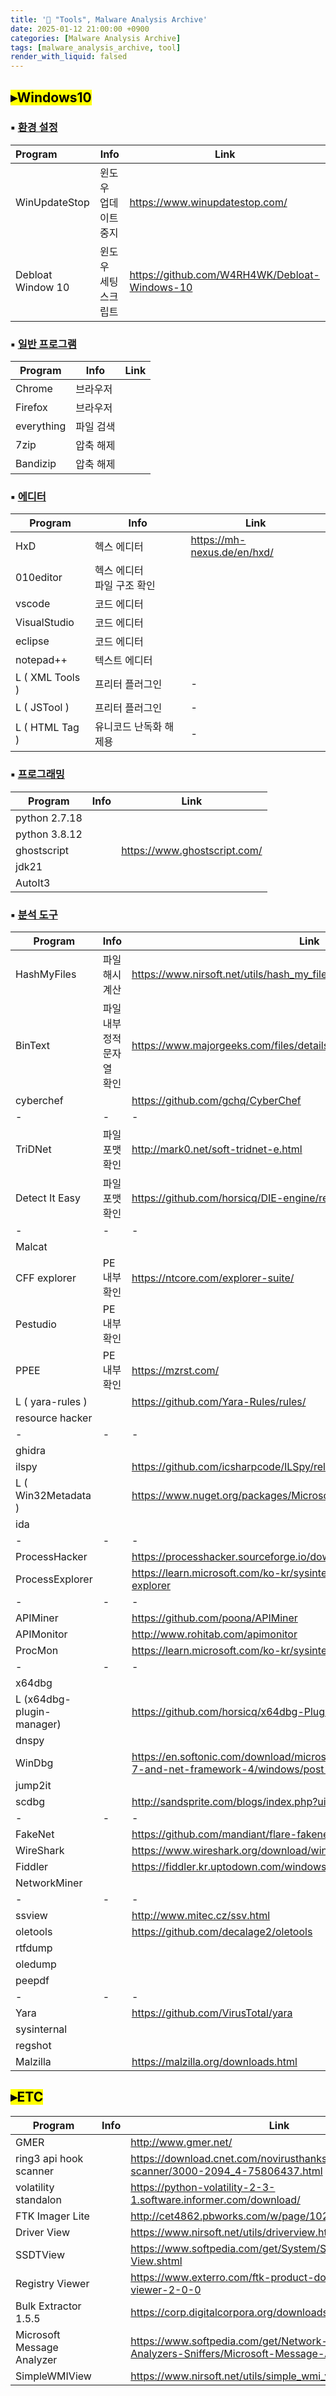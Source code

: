 ```yaml
---
title: '📑 "Tools", Malware Analysis Archive'
date: 2025-01-12 21:00:00 +0900
categories: [Malware Analysis Archive]
tags: [malware_analysis_archive, tool]
render_with_liquid: falsed
---
```


## <mark>▸Windows10</mark> 

### ▪ <u>환경 설정</u>

| Program           | Info                 | Link                                          |
| :---------------- | -------------------- | --------------------------------------------- |
| WinUpdateStop     | 윈도우 업데이트 중지 | https://www.winupdatestop.com/                |
| Debloat Window 10 | 윈도우 세팅 스크립트 | https://github.com/W4RH4WK/Debloat-Windows-10 |



### ▪ <u>일반 프로그램</u>

| Program    | Info      | Link |
| ---------- | --------- | ---- |
| Chrome     | 브라우저  |      |
| Firefox    | 브라우저  |      |
| everything | 파일 검색 |      |
| 7zip       | 압축 해제 |      |
| Bandizip   | 압축 해제 |      |



### ▪ <u>에디터</u>

| Program         | Info                            | Link                        |
| --------------- | ------------------------------- | --------------------------- |
| HxD             | 헥스 에디터                     | https://mh-nexus.de/en/hxd/ |
| 010editor       | 헥스 에디터<br />파일 구조 확인 |                             |
| vscode          | 코드 에디터                     |                             |
| VisualStudio    | 코드 에디터                     |                             |
| eclipse         | 코드 에디터                     |                             |
| notepad++       | 텍스트 에디터                   |                             |
| L ( XML Tools ) | 프리터 플러그인                 | -                           |
| L ( JSTool )    | 프리터 플러그인                 | -                           |
| L ( HTML Tag )  | 유니코드 난독화 해제용          | -                           |



### ▪ <u>프로그래밍</u>

| Program       | Info | Link                         |
| ------------- | ---- | ---------------------------- |
| python 2.7.18 |      |                              |
| python 3.8.12 |      |                              |
| ghostscript   |      | https://www.ghostscript.com/ |
| jdk21         |      |                              |
| AutoIt3       |      |                              |



### ▪ <u>분석 도구</u>

| Program                   | Info                       | Link                                                         |
| ------------------------- | -------------------------- | ------------------------------------------------------------ |
| HashMyFiles               | 파일 해시 계산             | https://www.nirsoft.net/utils/hash_my_files.html#google_vignette |
| BinText                   | 파일 내부 정적 문자열 확인 | https://www.majorgeeks.com/files/details/bintext.html        |
| cyberchef                 |                            | https://github.com/gchq/CyberChef                            |
| -                         | -                          | -                                                            |
| TriDNet                   | 파일 포맷 확인             | http://mark0.net/soft-tridnet-e.html                         |
| Detect It Easy            | 파일 포맷 확인             | https://github.com/horsicq/DIE-engine/releases               |
| -                         | -                          | -                                                            |
| Malcat                    |                            |                                                              |
| CFF explorer              | PE 내부 확인               | https://ntcore.com/explorer-suite/                           |
| Pestudio                  | PE 내부 확인               |                                                              |
| PPEE                      | PE 내부 확인               | https://mzrst.com/                                           |
| L ( yara-rules )          |                            | https://github.com/Yara-Rules/rules/                         |
| resource hacker           |                            |                                                              |
| -                         | -                          | -                                                            |
| ghidra                    |                            |                                                              |
| ilspy                     |                            | https://github.com/icsharpcode/ILSpy/releases                |
| L ( Win32Metadata )       |                            | https://www.nuget.org/packages/Microsoft.Windows.SDK.Win32Metadata/ |
| ida                       |                            |                                                              |
| -                         | -                          | -                                                            |
| ProcessHacker             |                            | https://processhacker.sourceforge.io/downloads.php           |
| ProcessExplorer           |                            | https://learn.microsoft.com/ko-kr/sysinternals/downloads/process-explorer |
| -                         | -                          | -                                                            |
| APIMiner                  |                            | https://github.com/poona/APIMiner                            |
| APIMonitor                |                            | http://www.rohitab.com/apimonitor                            |
| ProcMon                   |                            | https://learn.microsoft.com/ko-kr/sysinternals/downloads/procmon |
| -                         | -                          | -                                                            |
| x64dbg                    |                            |                                                              |
| L (x64dbg-plugin-manager) |                            | https://github.com/horsicq/x64dbg-Plugin-Manager             |
| dnspy                     |                            |                                                              |
| WinDbg                    |                            | https://en.softonic.com/download/microsoft-windows-sdk-for-windows-7-and-net-framework-4/windows/post-download |
| jump2it                   |                            |                                                              |
| scdbg                     |                            | http://sandsprite.com/blogs/index.php?uid=7&pid=152          |
| -                         | -                          | -                                                            |
| FakeNet                   |                            | https://github.com/mandiant/flare-fakenet-ng                 |
| WireShark                 |                            | https://www.wireshark.org/download/win32/                    |
| Fiddler                   |                            | https://fiddler.kr.uptodown.com/windows/download             |
| NetworkMiner              |                            |                                                              |
| -                         | -                          | -                                                            |
| ssview                    |                            | http://www.mitec.cz/ssv.html                                 |
| oletools                  |                            | https://github.com/decalage2/oletools                        |
| rtfdump                   |                            |                                                              |
| oledump                   |                            |                                                              |
| peepdf                    |                            |                                                              |
| -                         | -                          | -                                                            |
| Yara                      |                            | https://github.com/VirusTotal/yara                           |
| sysinternal               |                            |                                                              |
| regshot                   |                            |                                                              |
| Malzilla                  |                            | https://malzilla.org/downloads.html                          |



## <mark>▸ETC</mark> 

| Program                    | Info | Link                                                         |
| -------------------------- | ---- | ------------------------------------------------------------ |
| GMER                       |      | http://www.gmer.net/                                         |
| ring3 api hook scanner     |      | https://download.cnet.com/novirusthanks-ring3-api-hook-scanner/3000-2094_4-75806437.html |
| volatility standalon       |      | https://python-volatility-2-3-1.software.informer.com/download/ |
| FTK Imager Lite            |      | http://cet4862.pbworks.com/w/page/102548419/FTK_Imager       |
| Driver View                |      | https://www.nirsoft.net/utils/driverview.html                |
| SSDTView                   |      | https://www.softpedia.com/get/System/System-Info/SSDT-View.shtml |
| Registry Viewer            |      | https://www.exterro.com/ftk-product-downloads/registry-viewer-2-0-0 |
| Bulk Extractor 1.5.5       |      | https://corp.digitalcorpora.org/downloads/bulk_extractor/    |
| Microsoft Message Analyzer |      | https://www.softpedia.com/get/Network-Tools/Protocol-Analyzers-Sniffers/Microsoft-Message-Analyzer.shtml |
| SimpleWMIView              |      | https://www.nirsoft.net/utils/simple_wmi_view.html           |
